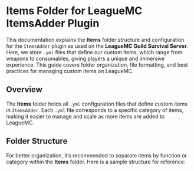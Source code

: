 # Items Folder for LeagueMC ItemsAdder Plugin

This documentation explains the **Items** folder structure and configuration for the `ItemsAdder` plugin as used on the **LeagueMC Guild Survival Server**. Here, we store `.yml` files that define our custom items, which range from weapons to consumables, giving players a unique and immersive experience. This guide covers folder organization, file formatting, and best practices for managing custom items on LeagueMC.

## Overview

The **Items** folder holds all `.yml` configuration files that define custom items in `ItemsAdder`. Each `.yml` file corresponds to a specific category of items, making it easier to manage and scale as more items are added to LeagueMC.

## Folder Structure

For better organization, it’s recommended to separate items by function or category within the **Items** folder. Here is a sample structure for reference:


